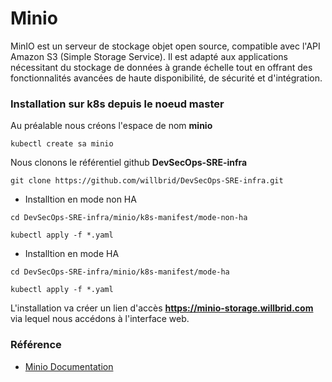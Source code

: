 # Minio

MinIO est un serveur de stockage objet open source, compatible avec l'API Amazon S3 (Simple Storage Service). Il est adapté aux applications nécessitant du stockage de données à grande échelle tout en offrant des fonctionnalités avancées de haute disponibilité, de sécurité et d'intégration.

### Installation sur k8s depuis le noeud master

Au préalable nous créons l'espace de nom **minio**

```
kubectl create sa minio
```

Nous clonons le référentiel github **DevSecOps-SRE-infra**

```
git clone https://github.com/willbrid/DevSecOps-SRE-infra.git
```

- Installtion en mode non HA

```
cd DevSecOps-SRE-infra/minio/k8s-manifest/mode-non-ha
```

```
kubectl apply -f *.yaml
```

- Installtion en mode HA

```
cd DevSecOps-SRE-infra/minio/k8s-manifest/mode-ha
```

```
kubectl apply -f *.yaml
```

L'installation va créer un lien d'accès **https://minio-storage.willbrid.com** via lequel nous accédons à l'interface web.

### Référence

- [Minio Documentation](https://min.io/docs)